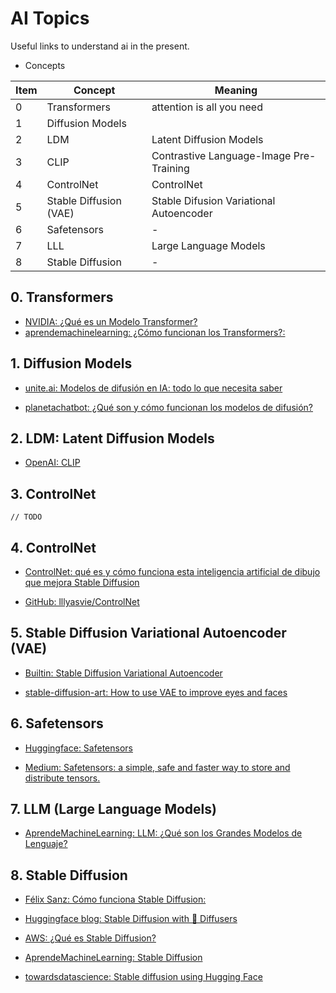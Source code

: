# AI Topics

Useful links to understand ai in the present.

- Concepts

| Item | Concept | Meaning |
| --- | --- | --- |
| 0 | Transformers | attention is all you need |
| 1 | Diffusion Models | |
| 2 | LDM | Latent Diffusion Models |
| 3 | CLIP | Contrastive Language-Image Pre-Training |
| 4 | ControlNet | ControlNet |
| 5 | Stable Diffusion (VAE) | Stable Difusion Variational Autoencoder |
| 6 | Safetensors | - |
| 7 | LLL | Large Language Models |
| 8 | Stable Diffusion| - |

## 0. Transformers

- [NVIDIA: ¿Qué es un Modelo Transformer?](https://la.blogs.nvidia.com/2022/04/19/que-es-un-modelo-transformer/)
- [aprendemachinelearning: ¿Cómo funcionan los Transformers?: ](https://www.aprendemachinelearning.com/como-funcionan-los-transformers-espanol-nlp-gpt-bert/)

## 1. Diffusion Models

- [unite.ai: Modelos de difusión en IA: todo lo que necesita saber](https://www.unite.ai/es/modelos-de-difusi%C3%B3n-en-ai-todo-lo-que-necesitas-saber/)

- [planetachatbot: ¿Qué son y cómo funcionan los modelos de difusión?](https://planetachatbot.com/que-son-y-como-funcionan-modelos-de-difusion/)

## 2. LDM: Latent Diffusion Models

- [OpenAI: CLIP](https://openai.com/research/clip)

## 3. ControlNet

```
// TODO
```

## 4. ControlNet

- [ControlNet: qué es y cómo funciona esta inteligencia artificial de dibujo que mejora Stable Diffusion](https://www.xataka.com/basics/controlnet-que-como-funciona-esta-inteligencia-artificial-dibujo)

- [GitHub:  lllyasvie/ControlNet](https://github.com/lllyasviel/ControlNet)

## 5. Stable Diffusion Variational Autoencoder (VAE)

- [Builtin: Stable Diffusion Variational Autoencoder](https://builtin.com/artificial-intelligence/stable-diffusion-vae)

- [stable-diffusion-art: How to use VAE to improve eyes and faces](https://stable-diffusion-art.com/how-to-use-vae/)

## 6. Safetensors

- [Huggingface: Safetensors](https://huggingface.co/docs/safetensors/index)

- [Medium: Safetensors: a simple, safe and faster way to store and distribute tensors.](https://medium.com/@mandalsouvik/safetensors-a-simple-and-safe-way-to-store-and-distribute-tensors-d9ba1931ba04)

## 7. LLM (Large Language Models)

- [AprendeMachineLearning: LLM: ¿Qué son los Grandes Modelos de Lenguaje?](https://www.aprendemachinelearning.com/llm-que-son-los-grandes-modelos-de-lenguaje/#more-8493)

## 8. Stable Diffusion

- [Félix Sanz: Cómo funciona Stable Diffusion: ](https://www.felixsanz.dev/es/articulos/como-funciona-stable-diffusion)

- [Huggingface blog: Stable Diffusion with 🧨 Diffusers ](https://huggingface.co/blog/stable_diffusion)

- [AWS: ¿Qué es Stable Diffusion?](https://aws.amazon.com/es/what-is/stable-diffusion/)

- [AprendeMachineLearning: Stable Diffusion](https://www.aprendemachinelearning.com/crea-imagenes-stable-diffusion-con-inteligencia-artificial-en-tu-ordenador/#more-7681)

- [towardsdatascience: Stable diffusion using Hugging Face](https://towardsdatascience.com/stable-diffusion-using-hugging-face-501d8dbdd8)